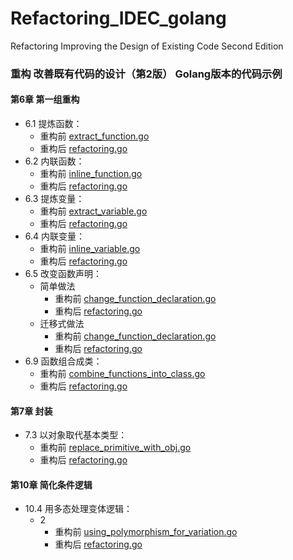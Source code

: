 # Refactoring_IDEC_golang

Refactoring Improving the Design of Existing Code Second Edition

### 重构 改善既有代码的设计（第2版） Golang版本的代码示例

#### 第6章 第一组重构
- 6.1 提炼函数：
  - 重构前 [extract_function.go](https://github.com/dgqypl/Refactoring_IDEC_golang/blob/main/chapter6/6.1/extract_function.go)
  - 重构后 [refactoring.go](https://github.com/dgqypl/Refactoring_IDEC_golang/blob/main/chapter6/6.1/refactoring/refactoring.go)
- 6.2 内联函数：
  - 重构前 [inline_function.go](https://github.com/dgqypl/Refactoring_IDEC_golang/blob/main/chapter6/6.2/inline_function.go)
  - 重构后 [refactoring.go](https://github.com/dgqypl/Refactoring_IDEC_golang/blob/main/chapter6/6.2/refactoring/refactoring.go)
- 6.3 提炼变量：
  - 重构前 [extract_variable.go](https://github.com/dgqypl/Refactoring_IDEC_golang/blob/main/chapter6/6.3/extract_variable.go)
  - 重构后 [refactoring.go](https://github.com/dgqypl/Refactoring_IDEC_golang/blob/main/chapter6/6.3/refactoring/refactoring.go)
- 6.4 内联变量：
  - 重构前 [inline_variable.go](https://github.com/dgqypl/Refactoring_IDEC_golang/blob/main/chapter6/6.4/inline_variable.go)
  - 重构后 [refactoring.go](https://github.com/dgqypl/Refactoring_IDEC_golang/blob/main/chapter6/6.4/refactoring/refactoring.go)
- 6.5 改变函数声明：
  - 简单做法
    - 重构前 [change_function_declaration.go](https://github.com/dgqypl/Refactoring_IDEC_golang/blob/main/chapter6/6.5/simple/change_function_declaration.go)
    - 重构后 [refactoring.go](https://github.com/dgqypl/Refactoring_IDEC_golang/blob/main/chapter6/6.5/simple/refactoring/refactoring.go)
  - 迁移式做法
    - 重构前 [change_function_declaration.go](https://github.com/dgqypl/Refactoring_IDEC_golang/blob/main/chapter6/6.5/migration/change_function_declaration.go)
    - 重构后 [refactoring.go](https://github.com/dgqypl/Refactoring_IDEC_golang/blob/main/chapter6/6.5/migration/refactoring/refactoring.go)
- 6.9 函数组合成类：
  - 重构前 [combine_functions_into_class.go](https://github.com/dgqypl/Refactoring_IDEC_golang/blob/main/chapter6/6.9/combine_functions_into_class.go)
  - 重构后 [refactoring.go](https://github.com/dgqypl/Refactoring_IDEC_golang/blob/main/chapter6/6.9/refactoring/refactoring.go)

#### 第7章 封装
- 7.3 以对象取代基本类型：
  - 重构前 [replace_primitive_with_obj.go](https://github.com/dgqypl/Refactoring_IDEC_golang/blob/main/chapter7/7.3/replace_primitive_with_obj.go)
  - 重构后 [refactoring.go](https://github.com/dgqypl/Refactoring_IDEC_golang/blob/main/chapter7/7.3/refactoring/refactoring.go)

#### 第10章 简化条件逻辑
- 10.4 用多态处理变体逻辑：
  - 2
    - 重构前 [using_polymorphism_for_variation.go](https://github.com/dgqypl/Refactoring_IDEC_golang/blob/main/chapter10/10.4/2/using_polymorphism_for_variation.go)
    - 重构后 [refactoring.go](https://github.com/dgqypl/Refactoring_IDEC_golang/blob/main/chapter10/10.4/2/refactoring/refactoring.go)
